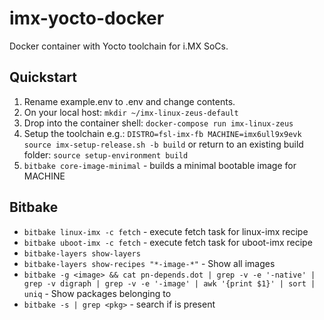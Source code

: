 # imx-yocto-docker
Docker container with Yocto toolchain for i.MX SoCs.


## Quickstart

1. Rename example.env to .env and change contents.
2. On your local host: `mkdir ~/imx-linux-zeus-default`
3. Drop into the container shell: `docker-compose run imx-linux-zeus`
4. Setup the toolchain e.g.: `DISTRO=fsl-imx-fb MACHINE=imx6ull9x9evk source imx-setup-release.sh -b build` or return to an existing build folder: `source setup-environment build`
5. `bitbake core-image-minimal` - builds a minimal bootable image for MACHINE


## Bitbake

- `bitbake linux-imx -c fetch` - execute fetch task for linux-imx recipe
- `bitbake uboot-imx -c fetch` - execute fetch task for uboot-imx recipe
- `bitbake-layers show-layers`
- `bitbake-layers show-recipes "*-image-*"` - Show all images
- `bitbake -g <image> && cat pn-depends.dot | grep -v -e '-native' | grep -v digraph | grep -v -e '-image' | awk '{print $1}' | sort | uniq` - Show packages belonging to <image>
- `bitbake -s | grep <pkg>` - search if <pkg> is present